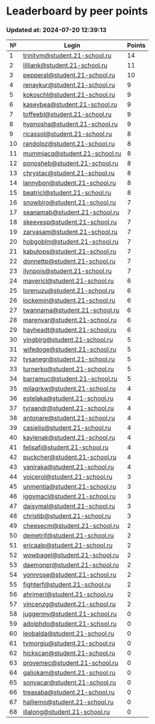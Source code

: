 # Leaderboard by peer points

### Updated at: 2024-07-20 12:39:13

| № | Login | Points |
|---|-------|--------|
|1|trinitym@student.21-school.ru|14|
|2|lilliank@student.21-school.ru|11|
|3|pepperal@student.21-school.ru|10|
|4|renaykur@student.21-school.ru|9|
|5|kokoschl@student.21-school.ru|9|
|6|kaseybea@student.21-school.ru|9|
|7|toffeebl@student.21-school.ru|9|
|8|hypnosha@student.21-school.ru|9|
|9|ricassol@student.21-school.ru|8|
|10|randolpz@student.21-school.ru|8|
|11|mummjacq@student.21-school.ru|8|
|12|ponosheb@student.21-school.ru|8|
|13|chrystac@student.21-school.ru|8|
|14|lannybon@student.21-school.ru|8|
|15|beatricl@student.21-school.ru|8|
|16|snowbiro@student.21-school.ru|7|
|17|seanamab@student.21-school.ru|7|
|18|skeevesp@student.21-school.ru|7|
|19|zaryasam@student.21-school.ru|7|
|20|hobgoblm@student.21-school.ru|7|
|21|kabutops@student.21-school.ru|7|
|22|donnettp@student.21-school.ru|7|
|23|ilynpois@student.21-school.ru|7|
|24|mavericl@student.21-school.ru|6|
|25|lorenuzu@student.21-school.ru|6|
|26|lockemin@student.21-school.ru|6|
|27|twannama@student.21-school.ru|6|
|28|marenvar@student.21-school.ru|6|
|29|hayheadt@student.21-school.ru|6|
|30|yingbirg@student.21-school.ru|5|
|31|wifedoge@student.21-school.ru|5|
|32|tysanegr@student.21-school.ru|5|
|33|turnerko@student.21-school.ru|5|
|34|barramuc@student.21-school.ru|5|
|35|milagrkw@student.21-school.ru|4|
|36|estelaka@student.21-school.ru|4|
|37|tyraandr@student.21-school.ru|4|
|38|antonare@student.21-school.ru|4|
|39|casielis@student.21-school.ru|4|
|40|kaylenak@student.21-school.ru|4|
|41|felisafi@student.21-school.ru|4|
|42|puckcher@student.21-school.ru|4|
|43|yaniraka@student.21-school.ru|4|
|44|voicerol@student.21-school.ru|3|
|45|unmentia@student.21-school.ru|3|
|46|iggymacl@student.21-school.ru|3|
|47|daisymal@student.21-school.ru|3|
|48|christib@student.21-school.ru|3|
|49|cheesecm@student.21-school.ru|2|
|50|demetrif@student.21-school.ru|2|
|51|ericaalp@student.21-school.ru|2|
|52|wowbagel@student.21-school.ru|2|
|53|daemonpr@student.21-school.ru|2|
|54|yonnrose@student.21-school.ru|2|
|55|fighterf@student.21-school.ru|2|
|56|ahrimeri@student.21-school.ru|2|
|57|vincenzg@student.21-school.ru|2|
|58|juggermy@student.21-school.ru|0|
|59|adolphdo@student.21-school.ru|0|
|60|leobalda@student.21-school.ru|0|
|61|tymorgiu@student.21-school.ru|0|
|62|hickscan@student.21-school.ru|0|
|63|provemec@student.21-school.ru|0|
|64|galiokam@student.21-school.ru|0|
|65|sonyacar@student.21-school.ru|0|
|66|treasaba@student.21-school.ru|0|
|67|halliemo@student.21-school.ru|0|
|68|illalong@student.21-school.ru|0|


